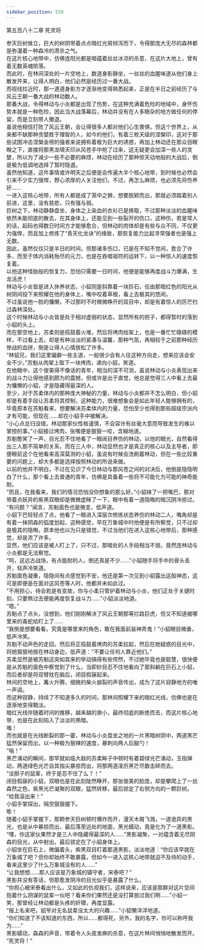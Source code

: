 ```yaml
---
sidebar_position: 538
---
```

 第五百八十二章 死灵将


参天巨树耸立，巨大的树阴带着点点暗红光斑倾泻而下，令得那庞大无尽的森林都是弥漫着一种森冷的肃杀之气。  
在这片核心地带中，仿佛连阳光都是暗蕴着丝丝冰凉的杀意，在这片大地上，曾有着无数英魂陨落。  
而此时，在林间深处的一片空地上，数道身影静坐，一丝丝的血腥味道从他们身上散发开来，让得人明白，他们必然是经历过一番大战。  
而视线拉近时，那一道道身影方才逐渐地变得熟悉起来，正是在半日之前经历了与风云王朝一番大战的林动数人。  
那番大战，令得林动与小炎都是出现了伤势，在这种充满着危险的地域中，身怀伤势本就是一种危险，因此当大战落幕后，林动并没有在人多眼杂的地方做任何的停留，而是立刻带人撤退。  
虽说他相信打败了风云王朝，会让得很多人都对他们心生畏惧，但这个世界上，从来都不缺那种贪婪胜于理智的人，如今的他们，有着三枚天级的涅槃印，这对于那些试图冲击涅槃金榜的强者来说拥有着极为巨大的诱惑，再加上林动还在那众目睽睽之下，直接将那黑龙啸天印从风苍手中抢了过来，这无疑更会加深一些人的贪婪，所以为了减少一些不必要的麻烦，林动在经历了那种惊天动地般的大战后，倒是极为低调地选择了暂时隐退。  
虽然他知道，这件事情或许明天之后便是会传遍大半个核心地带，到时候也必然会引来不少实力强悍，野心浓厚的人关注他们，不过，再怎么麻烦，也必须先将伤养好……  
一进入这核心地带，所有人都是成了笼中之狮，想要脱颖而出，那就必须踏着别人前进，这里，没有慈悲，只有强与弱。  
巨树之下，林动静静盘坐，身体之上染血的衣衫已是换取，不过那种淡淡的血腥味依然未能彻底的散去，在其身体上，还能见到一些裂开的伤口，这种伤，若是常人的话，起码也得数日时间方才能够愈合，但林动的肉体却是有些与众不同，不仅更为强悍，而且加上修炼了“青天化龙诀”的缘故，那恢复能力比起寻常强者也是强上无数。  
因此，虽然仅仅只是半日的时间，但那诸多伤口，已是在不知不觉间，愈合了许多，而至于体内消耗殆尽的元力，也是在吞噬祖符的运转下，以一种惊人的速度恢复着。  
以他这种怪胎般的恢复力，恐怕只需要一日时间，他便是能够再度战斗力爆满，生龙活虎！  
林动与小炎皆是进入休养状态，小貂则是斜靠着一块巨石，任由那暗红色的阳光从树阴间投下来照耀在他的身体上，嘴中咬着草根，看上去极其的悠闲。  
不过虽说他一脸的慵懒，不过那时不时微微睁开的双目中，却是有着惊人的厉芒扫过森林深处。  
这个时候林动与小炎皆是处于相对虚弱的状态，显然所有的担子，都得暂时的落到小貂的头上。  
而在那空地上，苏柔则是捣鼓着火堆，然后将烤肉给架上，也是一番忙忙碌碌的模样，不过看上去，却是有种淡淡的紧凑与温馨，那种气氛，再相较于之前那种经历惨战的血拼，倒是让得人心情放松了许多。  
“林貂兄，我们这里偏僻一些主道，一般很少会有人往这种方向走，想来应该会安全不少。”苏魁从肉架上取下一块烤肉，递向小貂，笑道。  
在他眼中，这个俊美得不像话的青年，相当的深不可测，虽说林动与小炎表现出来的战斗力让得他感到颇为的震撼，但或许是出于直觉，他总是觉得三人中看上去最为慵懒的小貂，才是隐藏得最深的人。  
至少，对于苏柔体内的那种庞大神秘的力量，林动与小炎都并不怎么明白，但小貂却是有着手段让苏柔将其控制，这种能力，很难想象会是如此年轻人能够拥有的，毕竟原本在苏魁看来，想要解决苏柔体内的力量，恐怕至少也得到那些超级宗派内才有可能，但现在……却在小貂手中被解决。  
“小心点总归没错，林动那家伙性格谨慎，不会容许有丝毫大意而导致发生的难以掌控的事。”小貂接过烤肉，张嘴便是狠狠一咬，含糊地道。  
苏魁憨笑了一声，目光忍不住地看了一眼闭目养伤的林动，以他的眼光，自然看得出三人那不简单的关系，而在三人中，林动显然也才是真正的核心以及主导者，即便眼前这个在他看来高深莫测的小貂，虽说有时候会洗刷着林动，但在一些比较重要的问题上，却大多都是选择按照林动的所说来做。  
以前的他并不明白，不过在见识了今日林动与那风苍之间的对决后，他倒是隐隐明白了什么，那个看上去普通的青年，仿佛是具备着一些将不可能化为可能的神奇能耐。  
“而且，在我看来，我们的情况恐怕没你想象的那么好。”小貂抹了一把嘴巴，那对带着点妖异的紫黑双眼却是微微虚眯了一下，眼中有着一道隐晦的暗沉阴冷掠过。  
“有问题？”闻言，苏魁面色也是微变，低声道。  
小貂下巴轻轻点了点，他看了一眼进入深层次修炼状态养伤的林动二人，嘴角却是有着一抹阴森的弧度划起，这种感觉，早在万象城中时他便是有所察觉，只不过却是极其的隐晦，原本他也以为只是错觉，不过当他们在进入这核心地带后，那种感觉，却是浓了许多。  
显然，他们应该是被人盯上了，只不过，那暗处的人手段相当不弱，竟然连林动与小炎都是无法察觉。  
“呵，这远古战场，有点能耐的人，倒还真是不少……”小貂随手将手中的骨头丢开，轻声冷笑道。  
苏魁面色凝重，隐隐间有点感觉到不安，他还是第一次见到小貂露出这般神态，这可是即便是在面对这风苍等人时，他都并未如此过。  
“不用担心，待会若是有变故，你与小柔只管护着林动与小炎，他们正处于关键时刻，只要熬过去便能再度恢复战斗力……”小貂淡淡地道。  
“嗯。”  
苏魁点了点头，没想到，他们刚刚解决了风云王朝那等拦路巨虎，但又不知道被哪里来的毒蛇给盯上了……  
“我倒是想要看看，究竟是哪里来的角色，敢在我面前装神弄鬼！”小貂眼目微垂，低声冷笑。  
苏魁不动声色的走回，然后将正捣鼓着烤肉的苏柔拉起，然后在她疑惑的目光中，将她狠狠地按在林动身边，低声道：“不要让任何人靠近他们。”  
苏柔显然是被苏魁这突如其来的举动搞得有些愕然，不过她毕竟也是聪慧，很快便是从苏魁的面色中察觉到了什么，当即妙目忍不住地看向了那斜躺在巨石上小貂，而后者却是将双臂枕在脑后，闭目假寐起来。  
林间的空地上，篝火升腾，细微的柴火崩裂的声音传出，成为了这片寂静地方的唯一声调。  
而这种寂静，持续了不知道多久的时间，那林间照耀下来的暗红光线，仿佛也是在逐渐地变得黯淡。  
暗红光线伴随着时间的推移，越来越的渺小，最终彻底的断绝而去，而这片核心地带，也是在此刻陷入了淡淡的黑暗。  
嗤！  
而也就是在光线断裂的那一霎，林动与小炎盘坐之地的一片黑暗树阴中，两道黑芒猛然保留而出，以一种极为狠辣的速度，暴刺向两人后脑勺！  
“嗡！”  
黑芒涌动的瞬间，那早就如临大敌的苏柔眸子中顿时有着碧绿光芒涌动，玉指弹动，两道绿色光芒自其指尖暴掠而出，将那两道凌厉黑芒尽数击碎而去。  
“没胆子的鼠辈，终于是忍不住了么？！”  
闭目假寐的小貂，双眼也是在此刻陡然睁开，那张俊美的脸庞，却是攀爬上了一丝森然之色，紫黑光芒凝聚的双眼，猛然转移，最后锁定了右侧方向的一颗巨树。  
“给我滚出来！”  
小貂手掌探出，隔空狠狠握下。  
嘭！  
随着小貂手掌握下，那颗参天巨树顿时爆炸而开，漫天木屑飞溅，一道诡异的黑光，也是从中暴掠而出，最后落至远处的地面，黑光蠕动，竟是化为了一道黑影。  
“嘿，你这家伙果然才是三人中隐藏得最深的人……”黑影凝聚，一对蕴含着无尽阴森的目光，从中射出，最后锁定在了小貂身体上。  
小貂坐在巨石上，微偏着头，紫黑双目盯着那道黑影，淡淡地道：“你应该早就在万象城了吧？但你却始终不敢暴露，但如今一进入这核心地带就迫不及待的动手，看来这里少了什么万象城没有的人……”  
“让我想想……那人应该是万象城的镇守者，宋泰吧？”  
黑影并没有答话，但那愈发阴冷的目光似乎是暴露了什么。  
“你担心被宋泰看出什么，又如此的仇视我们，这样说来，应该是那群对这片空间抱着什么阴谋的鼠辈一伙吧？看来你们果然还是没打算放过我们啊……”小貂一笑，那曾经让林动都是头疼的奸猾，再度显露。  
“报上名来吧，貂爷对无名鼠辈没太大的兴趣……”小貂懒洋洋地道。  
“你们知道了不该知道的东西，所以……都得死，另外，我的名字，你可以称呼我为……”  
黑影蠕动，森森的声音，带着令人头皮发麻的杀意，在这片林间悄悄地散发而开。  
“死灵将！”  
  
  

